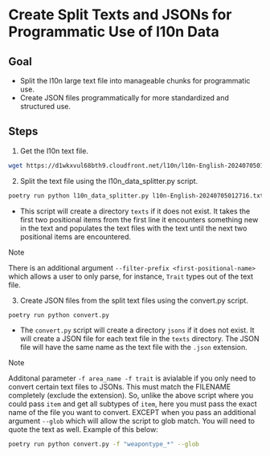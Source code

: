 # Create Split Texts and JSONs for Programmatic Use of l10n Data

## Goal

- Split the l10n large text file into manageable chunks for programmatic use.
- Create JSON files programmatically for more standardized and structured use.

## Steps

1. Get the l10n text file.
```bash
wget https://d1wkxvul68bth9.cloudfront.net/l10n/l10n-English-20240705012716.txt
```
2. Split the text file using the l10n_data_splitter.py script.
```bash
poetry run python l10n_data_splitter.py l10n-English-20240705012716.txt
```
- This script will create a directory `texts` if it does not exist. It takes the first two positional items from the first line it encounters something new in the text and populates the text files with the text until the next two positional items are encountered.
> [!NOTE]
> There is an additional argument `--filter-prefix <first-positional-name>` which allows a user to only parse, for instance, `Trait` types out of the text file.
3. Create JSON files from the split text files using the convert.py script.
```bash
poetry run python convert.py
```
- The `convert.py` script will create a directory `jsons` if it does not exist. It will create a JSON file for each text file in the `texts` directory. The JSON file will have the same name as the text file with the `.json` extension.
> [!NOTE]
> Additonal parameter `-f area_name -f trait` is avialable if you only need to convert certain text files to JSONs. This must match the FILENAME completely (exclude the extension). So, unlike the above script where you could pass `item` and get all subtypes of `item`, here you must pass the exact name of the file you want to convert.
> EXCEPT when you pass an additional argument `--glob` which will allow the script to glob match. You will need to quote the text as well. Example of this below:
```bash
poetry run python convert.py -f "weapontype_*" --glob
```
